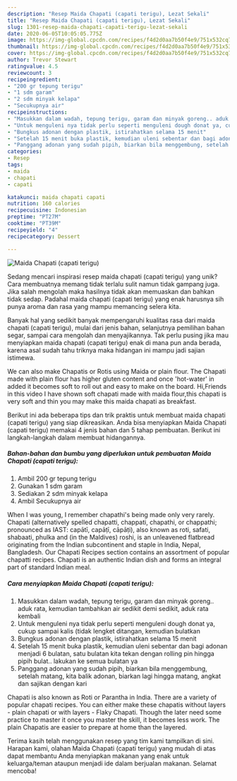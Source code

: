 ```yaml
---
description: "Resep Maida Chapati (capati terigu), Lezat Sekali"
title: "Resep Maida Chapati (capati terigu), Lezat Sekali"
slug: 1301-resep-maida-chapati-capati-terigu-lezat-sekali
date: 2020-06-05T10:05:05.775Z
image: https://img-global.cpcdn.com/recipes/f4d2d0aa7b50f4e9/751x532cq70/maida-chapati-capati-terigu-foto-resep-utama.jpg
thumbnail: https://img-global.cpcdn.com/recipes/f4d2d0aa7b50f4e9/751x532cq70/maida-chapati-capati-terigu-foto-resep-utama.jpg
cover: https://img-global.cpcdn.com/recipes/f4d2d0aa7b50f4e9/751x532cq70/maida-chapati-capati-terigu-foto-resep-utama.jpg
author: Trevor Stewart
ratingvalue: 4.5
reviewcount: 3
recipeingredient:
- "200 gr tepung terigu"
- "1 sdm garam"
- "2 sdm minyak kelapa"
- "Secukupnya air"
recipeinstructions:
- "Masukkan dalam wadah, tepung terigu, garam dan minyak goreng.. aduk rata, kemudian tambahkan air sedikit demi sedikit, aduk rata kembali"
- "Untuk menguleni nya tidak perlu seperti menguleni dough donat ya, cukup sampai kalis (tidak lengket ditangan, kemudian bulatkan"
- "Bungkus adonan dengan plastik, istirahatkan selama 15 menit"
- "Setelah 15 menit buka plastik, kemudian uleni sebentar dan bagi adonan menjadi 6 bulatan, satu bulatan kita tekan dengan rolling pin hingga pipih bulat.. lakukan ke semua bulatan ya"
- "Panggang adonan yang sudah pipih, biarkan bila menggembung, setelah matang, kita balik adonan, biarkan lagi hingga matang, angkat dan sajikan dengan kari"
categories:
- Resep
tags:
- maida
- chapati
- capati

katakunci: maida chapati capati 
nutrition: 160 calories
recipecuisine: Indonesian
preptime: "PT27M"
cooktime: "PT39M"
recipeyield: "4"
recipecategory: Dessert

---
```



![Maida Chapati (capati terigu)](https://img-global.cpcdn.com/recipes/f4d2d0aa7b50f4e9/751x532cq70/maida-chapati-capati-terigu-foto-resep-utama.jpg)

Sedang mencari inspirasi resep maida chapati (capati terigu) yang unik? Cara membuatnya memang tidak terlalu sulit namun tidak gampang juga. Jika salah mengolah maka hasilnya tidak akan memuaskan dan bahkan tidak sedap. Padahal maida chapati (capati terigu) yang enak harusnya sih punya aroma dan rasa yang mampu memancing selera kita.

Banyak hal yang sedikit banyak mempengaruhi kualitas rasa dari maida chapati (capati terigu), mulai dari jenis bahan, selanjutnya pemilihan bahan segar, sampai cara mengolah dan menyajikannya. Tak perlu pusing jika mau menyiapkan maida chapati (capati terigu) enak di mana pun anda berada, karena asal sudah tahu triknya maka hidangan ini mampu jadi sajian istimewa.

We can also make Chapatis or Rotis using Maida or plain flour. The Chapati made with plain flour has higher gluten content and once &#39;hot-water&#39; in added it becomes soft to roll out and easy to make on the board. Hi,Friends in this video I have shown soft chapati made with maida flour,this chapati is very soft and thin you may make this maida chapati as breakfast.


Berikut ini ada beberapa tips dan trik praktis untuk membuat maida chapati (capati terigu) yang siap dikreasikan. Anda bisa menyiapkan Maida Chapati (capati terigu) memakai 4 jenis bahan dan 5 tahap pembuatan. Berikut ini langkah-langkah dalam membuat hidangannya.

<!--inarticleads1-->

##### Bahan-bahan dan bumbu yang diperlukan untuk pembuatan Maida Chapati (capati terigu):

1. Ambil 200 gr tepung terigu
1. Gunakan 1 sdm garam
1. Sediakan 2 sdm minyak kelapa
1. Ambil Secukupnya air


When I was young, I remember chapathi&#39;s being made only very rarely. Chapati (alternatively spelled chapatti, chappati, chapathi, or chappathi; pronounced as IAST: capātī, capāṭī, cāpāṭi), also known as roti, safati, shabaati, phulka and (in the Maldives) roshi, is an unleavened flatbread originating from the Indian subcontinent and staple in India, Nepal, Bangladesh. Our Chapati Recipes section contains an assortment of popular chapatti recipes. Chapati is an authentic Indian dish and forms an integral part of standard Indian meal. 

<!--inarticleads2-->

##### Cara menyiapkan Maida Chapati (capati terigu):

1. Masukkan dalam wadah, tepung terigu, garam dan minyak goreng.. aduk rata, kemudian tambahkan air sedikit demi sedikit, aduk rata kembali
1. Untuk menguleni nya tidak perlu seperti menguleni dough donat ya, cukup sampai kalis (tidak lengket ditangan, kemudian bulatkan
1. Bungkus adonan dengan plastik, istirahatkan selama 15 menit
1. Setelah 15 menit buka plastik, kemudian uleni sebentar dan bagi adonan menjadi 6 bulatan, satu bulatan kita tekan dengan rolling pin hingga pipih bulat.. lakukan ke semua bulatan ya
1. Panggang adonan yang sudah pipih, biarkan bila menggembung, setelah matang, kita balik adonan, biarkan lagi hingga matang, angkat dan sajikan dengan kari


Chapati is also known as Roti or Parantha in India. There are a variety of popular chapati recipes. You can either make these chapatis without layers - plain chapati or with layers - Flaky Chapati. Though the later need some practice to master it once you master the skill, it becomes less work. The plain Chapatis are easier to prepare at home than the layered. 

Terima kasih telah menggunakan resep yang tim kami tampilkan di sini. Harapan kami, olahan Maida Chapati (capati terigu) yang mudah di atas dapat membantu Anda menyiapkan makanan yang enak untuk keluarga/teman ataupun menjadi ide dalam berjualan makanan. Selamat mencoba!
